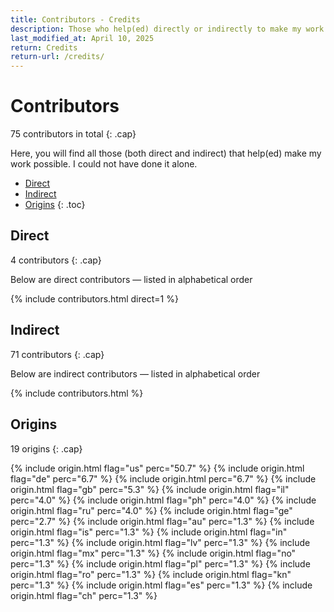 ```yaml
---
title: Contributors - Credits
description: Those who help(ed) directly or indirectly to make my work possible
last_modified_at: April 10, 2025
return: Credits
return-url: /credits/
---
```


# Contributors
75 contributors in total
{: .cap}

Here, you will find all those (both direct and indirect) that help(ed) make my work possible. I could not have done it alone.

- [Direct](#direct)
- [Indirect](#indirect)
- [Origins](#origins)
{: .toc}

## Direct
4 contributors
{: .cap}

Below are direct contributors — listed in alphabetical order

{% include contributors.html direct=1 %}

## Indirect
71 contributors
{: .cap}

Below are indirect contributors — listed in alphabetical order

{% include contributors.html %}

## Origins
19 origins
{: .cap}

{% include origin.html flag="us" perc="50.7" %}
{% include origin.html flag="de" perc="6.7" %}
{% include origin.html perc="6.7" %}
{% include origin.html flag="gb" perc="5.3" %}
{% include origin.html flag="il" perc="4.0" %}
{% include origin.html flag="ph" perc="4.0" %}
{% include origin.html flag="ru" perc="4.0" %}
{% include origin.html flag="ge" perc="2.7" %}
{% include origin.html flag="au" perc="1.3" %}
{% include origin.html flag="is" perc="1.3" %}
{% include origin.html flag="in" perc="1.3" %}
{% include origin.html flag="lv" perc="1.3" %}
{% include origin.html flag="mx" perc="1.3" %}
{% include origin.html flag="no" perc="1.3" %}
{% include origin.html flag="pl" perc="1.3" %}
{% include origin.html flag="ro" perc="1.3" %}
{% include origin.html flag="kn" perc="1.3" %}
{% include origin.html flag="es" perc="1.3" %}
{% include origin.html flag="ch" perc="1.3" %}